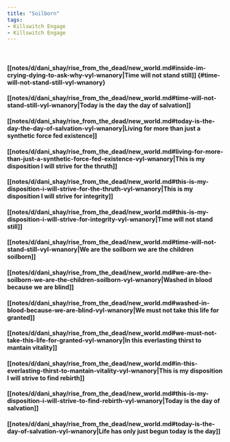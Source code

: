 ```yaml
---
title: "Soilborn"
tags:
- Killswitch Engage
- Killswitch Engage
---
```

&nbsp;
#### [[notes/d/dani_shay/rise_from_the_dead/new_world.md#inside-im-crying-dying-to-ask-why-vyl-wnanory|Time will not stand still]] {#time-will-not-stand-still-vyl-wnanory}
#### [[notes/d/dani_shay/rise_from_the_dead/new_world.md#time-will-not-stand-still-vyl-wnanory|Today is the day the day of salvation]]
#### [[notes/d/dani_shay/rise_from_the_dead/new_world.md#today-is-the-day-the-day-of-salvation-vyl-wnanory|Living for more than just a synthetic force fed existence]]
#### [[notes/d/dani_shay/rise_from_the_dead/new_world.md#living-for-more-than-just-a-synthetic-force-fed-existence-vyl-wnanory|This is my disposition I will strive for the thruth]]
#### [[notes/d/dani_shay/rise_from_the_dead/new_world.md#this-is-my-disposition-i-will-strive-for-the-thruth-vyl-wnanory|This is my disposition I will strive for integrity]]
#### [[notes/d/dani_shay/rise_from_the_dead/new_world.md#this-is-my-disposition-i-will-strive-for-integrity-vyl-wnanory|Time will not stand still]]
#### [[notes/d/dani_shay/rise_from_the_dead/new_world.md#time-will-not-stand-still-vyl-wnanory|We are the soilborn we are the children soilborn]]
#### [[notes/d/dani_shay/rise_from_the_dead/new_world.md#we-are-the-soilborn-we-are-the-children-soilborn-vyl-wnanory|Washed in blood because we are blind]]
#### [[notes/d/dani_shay/rise_from_the_dead/new_world.md#washed-in-blood-because-we-are-blind-vyl-wnanory|We must not take this life for granted]]
#### [[notes/d/dani_shay/rise_from_the_dead/new_world.md#we-must-not-take-this-life-for-granted-vyl-wnanory|In this everlasting thirst to mantain vitality]]
#### [[notes/d/dani_shay/rise_from_the_dead/new_world.md#in-this-everlasting-thirst-to-mantain-vitality-vyl-wnanory|This is my disposition I will strive to find rebirth]]
#### [[notes/d/dani_shay/rise_from_the_dead/new_world.md#this-is-my-disposition-i-will-strive-to-find-rebirth-vyl-wnanory|Today is the day of salvation]]
#### [[notes/d/dani_shay/rise_from_the_dead/new_world.md#today-is-the-day-of-salvation-vyl-wnanory|Life has only just begun today is the day]]
